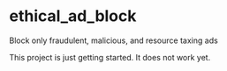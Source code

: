 # ethical_ad_block
Block only fraudulent, malicious, and resource taxing ads

This project is just getting started. It does not work yet.
